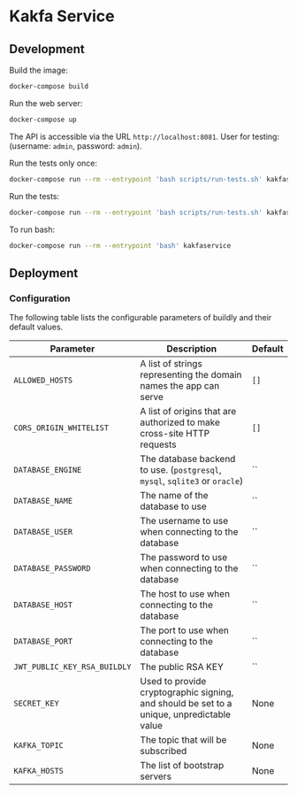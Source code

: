 # Kakfa Service

## Development

Build the image:

```bash
docker-compose build
```

Run the web server:

```bash
docker-compose up
```

The API is accessible via the URL `http://localhost:8081`.
User for testing: (username: `admin`, password: `admin`).

Run the tests only once:

```bash
docker-compose run --rm --entrypoint 'bash scripts/run-tests.sh' kakfaservice
```

Run the tests:

```bash
docker-compose run --rm --entrypoint 'bash scripts/run-tests.sh' kakfaservice
```

To run bash:

```bash
docker-compose run --rm --entrypoint 'bash' kakfaservice
```

## Deployment

### Configuration

The following table lists the configurable parameters of buildly and their default values.

|             Parameter               |            Description             |                    Default                |
|-------------------------------------|------------------------------------|-------------------------------------------|
| `ALLOWED_HOSTS`                     | A list of strings representing the domain names the app can serve  | `[]`      |
| `CORS_ORIGIN_WHITELIST`             | A list of origins that are authorized to make cross-site HTTP requests  | `[]` |
| `DATABASE_ENGINE`                   | The database backend to use. (`postgresql`, `mysql`, `sqlite3` or `oracle`) | `` |
| `DATABASE_NAME`                     | The name of the database to use          | ``                                  |
| `DATABASE_USER`                     | The username to use when connecting to the database | ``                       |
| `DATABASE_PASSWORD`                 | The password to use when connecting to the database | ``                       |
| `DATABASE_HOST`                     | The host to use when connecting to the database | ``                           |
| `DATABASE_PORT`                     | The port to use when connecting to the database | ``                           |
| `JWT_PUBLIC_KEY_RSA_BUILDLY`        | The public RSA KEY                       | ``                                  |
| `SECRET_KEY`                        | Used to provide cryptographic signing, and should be set to a unique, unpredictable value | None |
| `KAFKA_TOPIC`                       | The topic that will be subscribed        | None                                |
| `KAFKA_HOSTS`                       | The list of bootstrap servers            | None                                |
